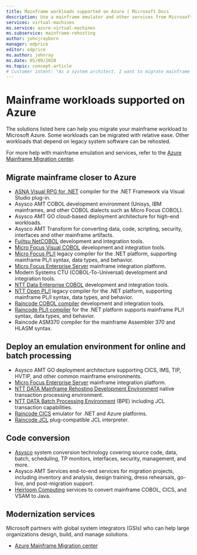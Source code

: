 ```yaml
---
title: Mainframe workloads supported on Azure | Microsoft Docs
description: Use a mainframe emulator and other services from Microsoft partners to rehost your mainframe workloads such as IBM Z-based systems using Microsoft Azure.
services: virtual-machines
ms.service: azure-virtual-machines
ms.subservice: mainframe-rehosting
author: johnjrayborn
manager: edprice
editor: edprice
ms.author: johnray
ms.date: 05/09/2020
ms.topic: concept-article
# Customer intent: "As a system architect, I want to migrate mainframe workloads to a cloud platform, so that I can enhance scalability, reduce costs, and modernize legacy systems while maintaining operational continuity."
---
```


# Mainframe workloads supported on Azure

The solutions listed here can help you migrate your mainframe workload to Microsoft Azure. Some workloads can be migrated with relative ease. Other workloads that depend on legacy system software can be rehosted. 

For more help with mainframe emulation and services, refer to the [Azure Mainframe Migration center](https://azure.microsoft.com/migration/mainframe/).

## Migrate mainframe closer to Azure

- [ASNA Visual RPG for .NET](https://docs.asna.com/documentation/Help170/AVR/_HTML/AvrInstallationandsetup.htm) compiler for the .NET Framework via Visual Studio plug-in.
- Asysco AMT COBOL development environment (Unisys, IBM mainframes, and other COBOL dialects such as Micro Focus COBOL).
- Asysco AMT GO cloud-based deployment architecture for high-end workloads.
- Asysco AMT Transform for converting data, code, scripting, security, interfaces and other mainframe artifacts.
- [Fujitsu NetCOBOL](https://www.adaptigent.com/products/cobol-compiler/) development and integration tools.
- [Micro Focus Visual COBOL](https://www.microfocus.com/products/visual-cobol/) development and integration tools.
- [Micro Focus PL/I](https://www.microfocus.com/documentation/enterprise-developer/ed30/Eclipse/BKPUPUUSNGS040.html) legacy compiler for the .NET platform, supporting mainframe PL/I syntax, data types, and behavior.
- [Micro Focus Enterprise Server](https://www.microfocus.com/products/enterprise-suite/enterprise-server/) mainframe integration platform.
- Modern Systems CTU (COBOL-To-Universal) development and integration tools.
- [NTT Data Enterprise COBOL](https://us.nttdata.com/en/services/application-development-and-modernization) development and integration tools.
- [NTT Open PL/I](https://us.nttdata.com/en/services/application-development-and-modernization) legacy compiler for the .NET platform, supporting mainframe PL/I syntax, data types, and behavior.
- [Raincode COBOL compiler](https://www.raincode.com/products/cobol/) development and integration tools.
- [Raincode PL/I compiler](https://www.raincode.com/products/pli/) for the .NET platform supports mainframe PL/I syntax, data types, and behavior.
- Raincode ASM370 compiler for the mainframe Assembler 370 and HLASM syntax.

## Deploy an emulation environment for online and batch processing

- Asysco AMT GO deployment architecture supporting CICS, IMS, TIP, HVTIP, and other common mainframe environments.
- [Micro Focus Enterprise Server](https://www.microfocus.com/products/enterprise-suite/enterprise-server/) mainframe integration platform.
- [NTT DATA Mainframe Rehosting Development Environment](https://us.nttdata.com/en/-/media/assets/white-paper/apps-mainframe-re-hosting-development-environment-whitepaper.pdf) native transaction processing environment.
- [NTT DATA Batch Processing Environment](https://us.nttdata.com/en/-/media/assets/white-paper/apps-mainframe-re-hosting-development-environment-whitepaper.pdf) (BPE) including JCL transaction capabilities.
- [Raincode CICS](https://www.raincode.com/technical-landscape/cics/) emulator for .NET and Azure platforms.
- [Raincode JCL](https://www.raincode.com/products/jcl/) plug-compatible JCL interpreter.

## Code conversion

- [Asysco](https://asysco.com/) system conversion technology covering source code, data, batch, scheduling, TP monitors, interfaces, security, management, and more.
- Asysco AMT Services end-to-end services for migration projects, including inventory and analysis, design training, dress rehearsals, go-live, and post-migration support.
- [Heirloom Computing](https://www.heirloomcomputing.com/tag/convert-cobol-to-java/) services to convert mainframe COBOL, CICS, and VSAM to Java.

## Modernization services

Microsoft partners with global system integrators (GSIs) who can help large organizations design, build, and manage solutions. 

- [Azure Mainframe Migration center](https://azure.microsoft.com/migration/mainframe/)
